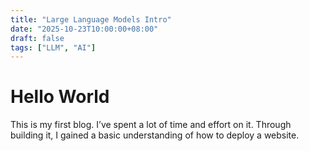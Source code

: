 ```yaml
---
title: "Large Language Models Intro"
date: "2025-10-23T10:00:00+08:00"
draft: false
tags: ["LLM", "AI"]
---
```

# Hello World

This is my first blog. I’ve spent a lot of time and effort on it. Through building it, I gained a basic understanding of how to deploy a website.
